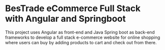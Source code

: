 # BesTrade eCommerce Full Stack with Angular and Springboot
 
 This project uses Angular as front-end and Java Spring boot as back-end frameworks to develop a full stack e-commerce website for online shopping where users can buy by adding products to cart and check out from there.

